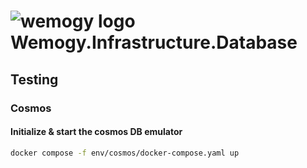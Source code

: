 # ![wemogy logo](https://wemogyimages.blob.core.windows.net/logos/wemogy-github-tiny.png) Wemogy.Infrastructure.Database

## Testing

### Cosmos

#### Initialize & start the cosmos DB emulator

```bash
docker compose -f env/cosmos/docker-compose.yaml up
```
